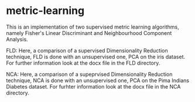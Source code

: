 # metric-learning

This is an implementation of two supervised metric learning algorithms, namely Fisher's Linear Discriminant and Neighbourhood Component Analysis.

FLD: Here, a comparison of a supervised Dimensionality Reduction technique, FLD is done with an unsupervised one, PCA on the iris dataset. For further information look at the docx file in the FLD directory.

NCA: Here, a comparison of a supeprvised Dimensionality Reduction technique, NCA is done with an unsupervised one, PCA on the Pima Indians Diabetes dataset. For furhter information look at the docx file in the NCA directory.
